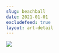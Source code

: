 ```yaml
---
slug: beachball
date: 2021-01-01
excludefeed: true
layout: art-detail
---
```

![](/art/beachball.webp)
